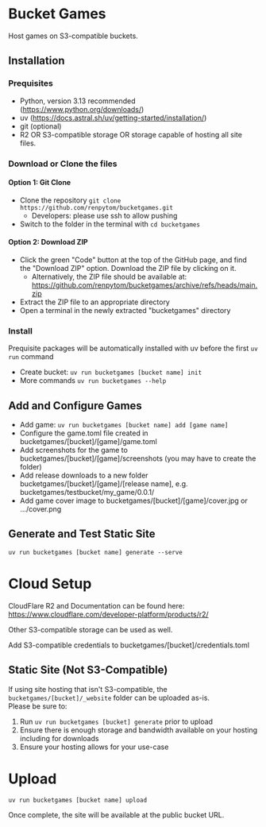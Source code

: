 # Bucket Games
Host games on S3-compatible buckets. 

## Installation

### Prequisites

- Python, version 3.13 recommended (https://www.python.org/downloads/)
- uv (https://docs.astral.sh/uv/getting-started/installation/)
- git (optional)
- R2 OR S3-compatible storage OR storage capable of hosting all site files.

### Download or Clone the files

#### Option 1: Git Clone

-  Clone the repository `git clone https://github.com/renpytom/bucketgames.git` 
    - Developers: please use ssh to allow pushing
- Switch to the folder in the terminal with `cd bucketgames`

#### Option 2: Download ZIP 

- Click the green "Code" button at the top of the GitHub page, and find the "Download ZIP" option. Download the ZIP file by clicking on it.
    - Alternatively, the ZIP file should be available at: https://github.com/renpytom/bucketgames/archive/refs/heads/main.zip
- Extract the ZIP file to an appropriate directory
- Open a terminal in the newly extracted "bucketgames" directory

### Install

Prequisite packages will be automatically installed with uv before the first `uv run` command
- Create bucket: `uv run bucketgames [bucket name] init`
- More commands `uv run bucketgames --help`

## Add and Configure Games

- Add game: `uv run bucketgames [bucket name] add [game name]`
- Configure the game.toml file created in bucketgames/[bucket]/[game]/game.toml
- Add screenshots for the game to bucketgames/[bucket]/[game]/screenshots (you may have to create the folder)
- Add release downloads to a new folder bucketgames/[bucket]/[game]/[release name], e.g. bucketgames/testbucket/my_game/0.0.1/
- Add game cover image to bucketgames/[bucket]/[game]/cover.jpg or .../cover.png

## Generate and Test Static Site
`uv run bucketgames [bucket name] generate --serve`

# Cloud Setup

CloudFlare R2 and Documentation can be found here: https://www.cloudflare.com/developer-platform/products/r2/

Other S3-compatible storage can be used as well.

Add S3-compatible credentials to bucketgames/[bucket]/credentials.toml

## Static Site (Not S3-Compatible)

If using site hosting that isn't S3-compatible, the `bucketgames/[bucket]/_website` folder can be uploaded as-is.  
Please be sure to:

1. Run `uv run bucketgames [bucket] generate` prior to upload
2. Ensure there is enough storage and bandwidth available on your hosting including for downloads
3. Ensure your hosting allows for your use-case

# Upload
`uv run bucketgames [bucket name] upload`

Once complete, the site will be available at the public bucket URL.